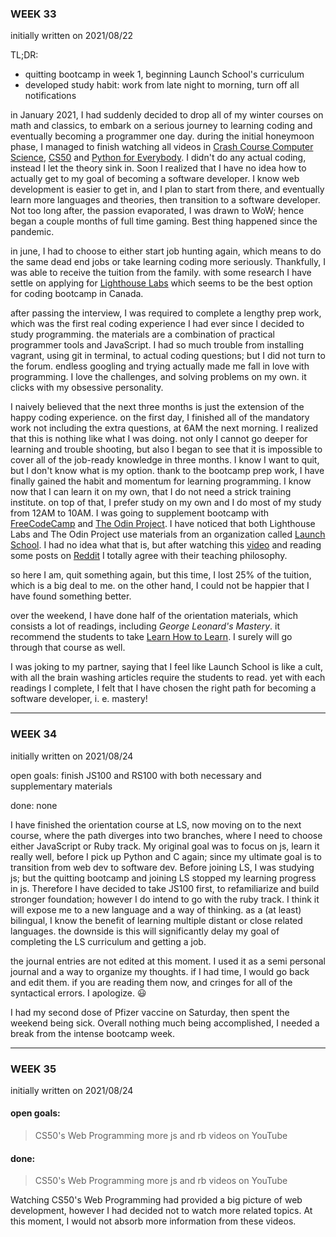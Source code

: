 ### WEEK 33

initially written on 2021/08/22

TL;DR:

- quitting bootcamp in week 1, beginning Launch School's curriculum
- developed study habit: work from late night to morning, turn off all notifications

in January 2021, I had suddenly decided to drop all of my winter courses on math and classics, to embark on a serious journey to learning coding and eventually becoming a programmer one day. during the initial honeymoon phase, I managed to finish watching all videos in [Crash Course Computer Science](https://www.youtube.com/watch?v=tpIctyqH29Q&list=PL8dPuuaLjXtNlUrzyH5r6jN9ulIgZBpdo), [CS50](https://www.youtube.com/playlist?list=PLhQjrBD2T382_R182iC2gNZI9HzWFMC_8) and [Python for Everybody](https://www.youtube.com/watch?v=8DvywoWv6fI). I didn't do any actual coding, instead I let the theory sink in. Soon I realized that I have no idea how to actually get to my goal of becoming a software developer. I know web development is easier to get in, and I plan to start from there, and eventually learn more languages and theories, then transition to a software developer. Not too long after, the passion evaporated, I was drawn to WoW; hence began a couple months of full time gaming. Best thing happened since the pandemic.

in june, I had to choose to either start job hunting again, which means to do the same dead end jobs or take learning coding more seriously. Thankfully, I was able to receive the tuition from the family. with some research I have settle on applying for [Lighthouse Labs](https://www.lighthouselabs.ca/) which seems to be the best option for coding bootcamp in Canada.

after passing the interview, I was required to complete a lengthy prep work, which was the first real coding experience I had ever since I decided to study programming. the materials are a combination of practical programmer tools and JavaScript. I had so much trouble from installing vagrant, using git in terminal, to actual coding questions; but I did not turn to the forum. endless googling and trying actually made me fall in love with programming. I love the challenges, and solving problems on my own. it clicks with my obsessive personality.

I naively believed that the next three months is just the extension of the happy coding experience. on the first day, I finished all of the mandatory work not including the extra questions, at 6AM the next morning. I realized that this is nothing like what I was doing. not only I cannot go deeper for learning and trouble shooting, but also I began to see that it is impossible to cover all of the job-ready knowledge in three months. I know I want to quit, but I don't know what is my option. thank to the bootcamp prep work, I have finally gained the habit and momentum for learning programming. I know now that I can learn it on my own, that I do not need a strick training institute. on top of that, I prefer study on my own and I do most of my study from 12AM to 10AM. I was going to supplement bootcamp with [FreeCodeCamp](https://www.freecodecamp.org/) and [The Odin Project](https://www.theodinproject.com/dashboard). I have noticed that both Lighthouse Labs and The Odin Project use materials from an organization called [Launch School](https://launchschool.com/). I had no idea what that is, but after watching this [video](https://www.youtube.com/watch?v=AR7zLisSpFc) and reading some posts on [Reddit](https://www.reddit.com/) I totally agree with their teaching philosophy.

so here I am, quit something again, but this time, I lost 25% of the tuition, which is a big deal to me. on the other hand, I could not be happier that I have found something better.

over the weekend, I have done half of the orientation materials, which consists a lot of readings, including _George Leonard's Mastery_. it recommend the students to take [Learn How to Learn](https://www.coursera.org/learn/learning-how-to-learn). I surely will go through that course as well.

I was joking to my partner, saying that I feel like Launch School is like a cult, with all the brain washing articles require the students to read. yet with each readings I complete, I felt that I have chosen the right path for becoming a software developer, i. e. mastery!

---

### WEEK 34

initially written on 2021/08/24

open goals: finish JS100 and RS100 with both necessary and supplementary materials

done: none

I have finished the orientation course at LS, now moving on to the next course, where the path diverges into two branches, where I need to choose either JavaScript or Ruby track. My original goal was to focus on js, learn it really well, before I pick up Python and C again; since my ultimate goal is to transition from web dev to software dev. Before joining LS, I was studying js; but the quitting bootcamp and joining LS stopped my learning progress in js. Therefore I have decided to take JS100 first, to refamiliarize and build stronger foundation; however I do intend to go with the ruby track. I think it will expose me to a new language and a way of thinking. as a (at least) bilingual, I know the benefit of learning multiple distant or close related languages. the downside is this will significantly delay my goal of completing the LS curriculum and getting a job.

the journal entries are not edited at this moment. I used it as a semi personal journal and a way to organize my thoughts. if I had time, I would go back and edit them. if you are reading them now, and cringes for all of the syntactical errors. I apologize. 😃

I had my second dose of Pfizer vaccine on Saturday, then spent the weekend being sick. Overall nothing much being accomplished, I needed a break from the intense bootcamp week.

---

### WEEK 35

initially written on 2021/08/24

#### open goals:

> CS50's Web Programming
> more js and rb videos on YouTube

#### done:

> CS50's Web Programming
> more js and rb videos on YouTube

Watching CS50's Web Programming had provided a big picture of web development, however I had decided not to watch more related topics. At this moment, I would not absorb more information from these videos.
